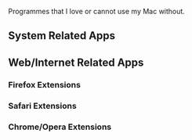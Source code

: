 Programmes that I love or cannot use my Mac without.

## System Related Apps



## Web/Internet Related Apps



### Firefox Extensions



### Safari Extensions



### Chrome/Opera Extensions
